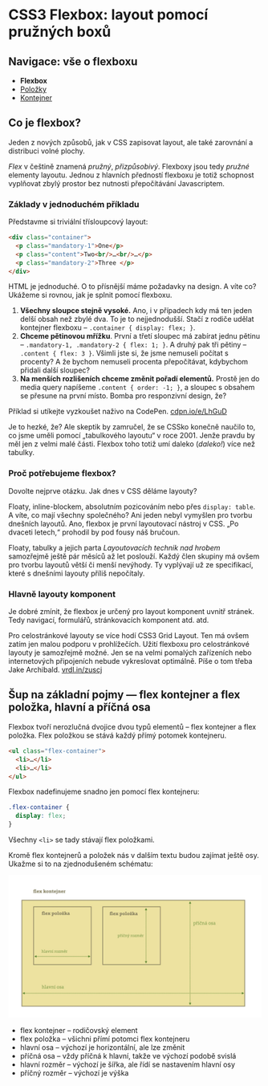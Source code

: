CSS3 Flexbox: layout pomocí pružných boxů
=========================================

<div class="nav web-only">
  <h2 class="nav__heading sr-only">Navigace: vše o flexboxu</h2>
  <ul class="nav__list">
    <li class="nav__item nav__item--active">
        <strong class="nav__item-in">Flexbox</strong>
    </li>
    <li class="nav__item">
        <a class="nav__item-in" href="css3-flexbox-polozky.md">Položky</a>
    </li>
    <li class="nav__item">
        <a class="nav__item-in" href="css3-flexbox-kontejner.md">Kontejner</a>
    </li>
  </ul>
</div>

## Co je flexbox?

Jeden z nových způsobů, jak v CSS zapisovat layout, ale také zarovnání a distribuci volné plochy.

*Flex* v češtině znamená *pružný*, *přizpůsobivý*. Flexboxy jsou tedy *pružné* elementy layoutu. Jednou z hlavních předností flexboxu je totiž schopnost vyplňovat zbylý prostor bez nutnosti přepočítávání Javascriptem.

### Základy v jednoduchém příkladu

Představme si triviální třísloupcový layout:

```html
<div class="container">
  <p class="mandatory-1">One</p>
  <p class="content">Two<br/>…<br/>…</p>
  <p class="mandatory-2">Three </p>
</div>
```

HTML je jednoduché. O to přísnější máme požadavky na design. A víte co? Ukážeme si rovnou, jak je splnit pomocí flexboxu.

<!-- AdSnippet -->

1. **Všechny sloupce stejně vysoké.** Ano, i v případech kdy má ten jeden delší obsah než zbylé dva. To je to nejjednodušší. Stačí z rodiče udělat kontejner flexboxu – `.container { display: flex; }`.
2. **Chceme pětinovou mřížku**. První a třetí sloupec má zabírat jednu pětinu – `.mandatory-1, .mandatory-2 { flex: 1; }`. A druhý pak tři pětiny – `.content { flex: 3 }`. Všimli jste si, že jsme nemuseli počítat s procenty? A že bychom nemuseli procenta přepočítávat, kdybychom přidali další sloupec?
3. **Na menších rozlišeních chceme změnit pořadí elementů.** Prostě jen do media query napíšeme `.content { order: -1; }`, a sloupec s obsahem se přesune na první místo. Bomba pro responzivní design, že?

Příklad si utíkejte vyzkoušet naživo na CodePen. [cdpn.io/e/LhGuD](https://cdpn.io/e/LhGuD)

Je to hezké, že? Ale skeptik by zamručel, že se CSSko konečně naučilo to, co jsme uměli pomocí „tabulkového layoutu“ v roce 2001. Jenže pravdu by měl jen z velmi malé části. Flexbox toho totiž umí daleko (*daleko!*) více než tabulky. 

### Proč potřebujeme flexbox?

Dovolte nejprve otázku. Jak dnes v CSS děláme layouty?

Floaty, inline-blockem, absolutním pozicováním nebo přes `display: table`. A víte, co mají všechny společného? Ani jeden nebyl vymyšlen pro tvorbu dnešních layoutů. Ano, flexbox je první layoutovací nástroj v CSS. „Po dvaceti letech,“ prohodil by pod fousy náš bručoun.

<!-- AdSnippet -->

Floaty, tabulky a jejich parta *Layoutovacích technik nad hrobem* samozřejmě ještě pár měsíců až let poslouží. Každý člen skupiny má ovšem pro tvorbu layoutů větší či menší nevýhody. Ty vyplývají už ze specifikací, které s dnešními layouty příliš nepočítaly.

### Hlavně layouty komponent

Je dobré zmínit, že flexbox je určený pro layout komponent uvnitř stránek. Tedy navigací, formulářů, stránkovacích komponent atd. atd.

Pro celostránkové layouty se více hodí CSS3 Grid Layout. Ten má ovšem zatím jen malou podporu v prohlížečích. Užití flexboxu pro celostránkové layouty je samozřejmě možné. Jen se na velmi pomalých zařízeních nebo internetových připojeních nebude vykreslovat optimálně. Píše o tom třeba Jake Archibald. [vrdl.in/zuscj](http://jakearchibald.com/2014/dont-use-flexbox-for-page-layout/)

## Šup na základní pojmy — flex kontejner a flex položka, hlavní a příčná osa

Flexbox tvoří nerozlučná dvojice dvou typů elementů – flex kontejner a flex položka. Flex položkou se stává každý přímý potomek kontejneru.

```html
<ul class="flex-container">
  <li>…</li>
  <li>…</li>
</ul>
```

Flexbox nadefinujeme snadno jen pomocí flex kontejneru:

```css
.flex-container {
  display: flex;
}
```

Všechny `<li>` se tady stávají flex položkami.

Kromě flex kontejnerů a položek nás v dalším textu budou zajímat ještě osy. Ukažme si to na zjednodušeném schématu:

![flexbox schéma](../dist/images/original/flexbox-schema.jpg)

* flex kontejner – rodičovský element
* flex položka – všichni přímí potomci flex kontejneru
* hlavní osa – výchozí je horizontální, ale lze změnit
* příčná osa – vždy příčná k hlavní, takže ve výchozí podobě svislá
* hlavní rozměr – výchozí je šířka, ale řídí se nastavením hlavní osy
* příčný rozměr – výchozí je výška

<!-- AdSnippet -->
